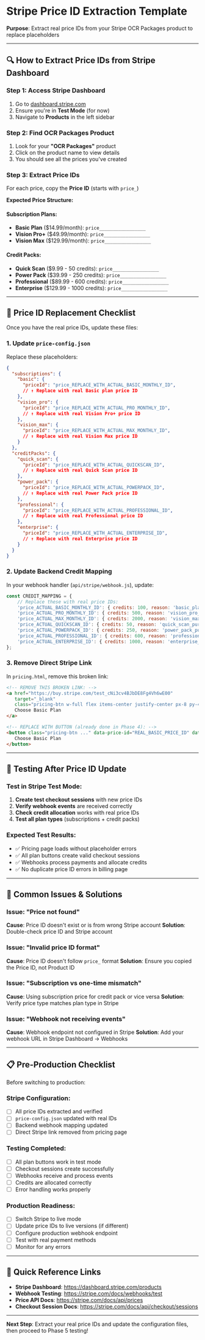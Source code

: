 # Stripe Price ID Extraction Template

**Purpose**: Extract real price IDs from your Stripe OCR Packages product to replace placeholders

---

## 🔍 How to Extract Price IDs from Stripe Dashboard

### Step 1: Access Stripe Dashboard
1. Go to [dashboard.stripe.com](https://dashboard.stripe.com)
2. Ensure you're in **Test Mode** (for now)
3. Navigate to **Products** in the left sidebar

### Step 2: Find OCR Packages Product
1. Look for your **"OCR Packages"** product
2. Click on the product name to view details
3. You should see all the prices you've created

### Step 3: Extract Price IDs
For each price, copy the **Price ID** (starts with `price_`)

**Expected Price Structure:**

#### Subscription Plans:
- **Basic Plan** ($14.99/month): `price_________________`
- **Vision Pro+** ($49.99/month): `price_________________`
- **Vision Max** ($129.99/month): `price_________________`

#### Credit Packs:
- **Quick Scan** ($9.99 - 50 credits): `price_________________`
- **Power Pack** ($39.99 - 250 credits): `price_________________`
- **Professional** ($89.99 - 600 credits): `price_________________`
- **Enterprise** ($129.99 - 1000 credits): `price_________________`

---

## 📝 Price ID Replacement Checklist

Once you have the real price IDs, update these files:

### 1. Update `price-config.json`
Replace these placeholders:
```json
{
  "subscriptions": {
    "basic": {
      "priceId": "price_REPLACE_WITH_ACTUAL_BASIC_MONTHLY_ID",
      // ↑ Replace with real Basic plan price ID
    },
    "vision_pro": {
      "priceId": "price_REPLACE_WITH_ACTUAL_PRO_MONTHLY_ID",
      // ↑ Replace with real Vision Pro+ price ID
    },
    "vision_max": {
      "priceId": "price_REPLACE_WITH_ACTUAL_MAX_MONTHLY_ID",
      // ↑ Replace with real Vision Max price ID
    }
  },
  "creditPacks": {
    "quick_scan": {
      "priceId": "price_REPLACE_WITH_ACTUAL_QUICKSCAN_ID",
      // ↑ Replace with real Quick Scan price ID
    },
    "power_pack": {
      "priceId": "price_REPLACE_WITH_ACTUAL_POWERPACK_ID",
      // ↑ Replace with real Power Pack price ID
    },
    "professional": {
      "priceId": "price_REPLACE_WITH_ACTUAL_PROFESSIONAL_ID",
      // ↑ Replace with real Professional price ID
    },
    "enterprise": {
      "priceId": "price_REPLACE_WITH_ACTUAL_ENTERPRISE_ID",
      // ↑ Replace with real Enterprise price ID
    }
  }
}
```

### 2. Update Backend Credit Mapping
In your webhook handler (`api/stripe/webhook.js`), update:
```javascript
const CREDIT_MAPPING = {
    // Replace these with real price IDs:
    'price_ACTUAL_BASIC_MONTHLY_ID': { credits: 100, reason: 'basic_plan_monthly', plan_type: 'basic' },
    'price_ACTUAL_PRO_MONTHLY_ID': { credits: 500, reason: 'vision_pro_monthly', plan_type: 'vision_pro' },
    'price_ACTUAL_MAX_MONTHLY_ID': { credits: 2000, reason: 'vision_max_monthly', plan_type: 'vision_max' },
    'price_ACTUAL_QUICKSCAN_ID': { credits: 50, reason: 'quick_scan_purchase', plan_type: 'credits' },
    'price_ACTUAL_POWERPACK_ID': { credits: 250, reason: 'power_pack_purchase', plan_type: 'credits' },
    'price_ACTUAL_PROFESSIONAL_ID': { credits: 600, reason: 'professional_purchase', plan_type: 'credits' },
    'price_ACTUAL_ENTERPRISE_ID': { credits: 1000, reason: 'enterprise_purchase', plan_type: 'credits' }
};
```

### 3. Remove Direct Stripe Link
In `pricing.html`, remove this broken link:
```html
<!-- REMOVE THIS BROKEN LINK: -->
<a href="https://buy.stripe.com/test_cNi3cv4BJbDE8Fg4Vh6wE00"
   target="_blank"
   class="pricing-btn w-full flex items-center justify-center px-8 py-4 text-[#101820] bg-[#FEE715] rounded-xl hover:bg-[#FFD700] transition-all duration-300 font-bold shadow-lg hover:shadow-[#FEE715]/25 transform hover:scale-105 disabled:opacity-50 whitespace-nowrap">
   Choose Basic Plan
</a>

<!-- REPLACE WITH BUTTON (already done in Phase 4): -->
<button class="pricing-btn ..." data-price-id="REAL_BASIC_PRICE_ID" data-plan="basic">
   Choose Basic Plan
</button>
```

---

## 🧪 Testing After Price ID Update

### Test in Stripe Test Mode:
1. **Create test checkout sessions** with new price IDs
2. **Verify webhook events** are received correctly
3. **Check credit allocation** works with real price IDs
4. **Test all plan types** (subscriptions + credit packs)

### Expected Test Results:
- ✅ Pricing page loads without placeholder errors
- ✅ All plan buttons create valid checkout sessions
- ✅ Webhooks process payments and allocate credits
- ✅ No duplicate price ID errors in billing page

---

## 🚨 Common Issues & Solutions

### Issue: "Price not found"
**Cause**: Price ID doesn't exist or is from wrong Stripe account
**Solution**: Double-check price ID and Stripe account

### Issue: "Invalid price ID format"
**Cause**: Price ID doesn't follow `price_` format
**Solution**: Ensure you copied the Price ID, not Product ID

### Issue: "Subscription vs one-time mismatch"
**Cause**: Using subscription price for credit pack or vice versa
**Solution**: Verify price type matches plan type in Stripe

### Issue: "Webhook not receiving events"
**Cause**: Webhook endpoint not configured in Stripe
**Solution**: Add your webhook URL in Stripe Dashboard → Webhooks

---

## 📋 Pre-Production Checklist

Before switching to production:

### Stripe Configuration:
- [ ] All price IDs extracted and verified
- [ ] `price-config.json` updated with real IDs
- [ ] Backend webhook mapping updated
- [ ] Direct Stripe link removed from pricing page

### Testing Completed:
- [ ] All plan buttons work in test mode
- [ ] Checkout sessions create successfully
- [ ] Webhooks receive and process events
- [ ] Credits are allocated correctly
- [ ] Error handling works properly

### Production Readiness:
- [ ] Switch Stripe to live mode
- [ ] Update price IDs to live versions (if different)
- [ ] Configure production webhook endpoint
- [ ] Test with real payment methods
- [ ] Monitor for any errors

---

## 🔗 Quick Reference Links

- **Stripe Dashboard**: https://dashboard.stripe.com/products
- **Webhook Testing**: https://stripe.com/docs/webhooks/test
- **Price API Docs**: https://stripe.com/docs/api/prices
- **Checkout Session Docs**: https://stripe.com/docs/api/checkout/sessions

---

**Next Step**: Extract your real price IDs and update the configuration files, then proceed to Phase 5 testing!